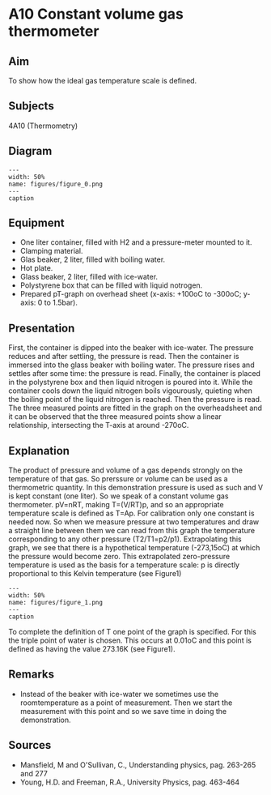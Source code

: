 # A10 Constant volume gas thermometer 
    
  
## Aim   
 To show how the ideal gas temperature scale is defined.    
  
## Subjects   
 4A10 (Thermometry)   
  
## Diagram   
   
```{figure} figures/figure_0.png  
---  
width: 50%  
name: figures/figure_0.png  
---  
caption  
``` 
      
  
## Equipment   
 
 *  One liter container, filled with H2 and a pressure-meter mounted to it. 
 *  Clamping material. 
 *  Glas beaker, 2 liter, filled with boiling water. 
 *  Hot plate. 
 *  Glass beaker, 2 liter, filled with ice-water. 
 *  Polystyrene box that can be filled with liquid notrogen. 
 *  Prepared pT-graph on overhead sheet (x-axis: +100oC to -300oC; y-axis: 0 to 1.5bar).
     
  
## Presentation   
 First, the container is dipped into the beaker with ice-water. The pressure reduces and after settling, the pressure is read. Then the container is immersed into the glass beaker with boiling water. The pressure rises and settles after some time: the pressure is read. Finally, the container is placed in the polystyrene box and then liquid nitrogen is poured into it. While the container cools down the liquid nitrogen boils vigourously, quieting when the boiling point of the liquid nitrogen is reached. Then the pressure is read. The three measured points are fitted in the graph on the overheadsheet and it can be observed that the three measured points show a linear relationship, intersecting the T-axis at around -270oC.    
  
## Explanation   
 The product of pressure and volume of a gas depends strongly on the temperature of that gas. So prerssure or volume can be used as a thermometric quantity. In this demonstration pressure is used as such and V is kept constant (one liter). So we speak of a constant volume gas thermometer. pV=nRT, making T=(V/RT)p, and so an appropriate temperature scale is defined as T=Ap. For calibration only one constant is needed now. So when we measure pressure at two temperatures and draw a straight line between them we can read from this graph the temperature corresponding to any other pressure (T2/T1=p2/p1). Extrapolating this graph, we see that there is a hypothetical temperature (-273,15oC) at which the pressure would become zero. This extrapolated zero-pressure temperature is used as the basis for a temperature scale: p is directly proportional to this Kelvin temperature (see Figure1)     
```{figure} figures/figure_1.png  
---  
width: 50%  
name: figures/figure_1.png  
---  
caption  
``` 
 To complete the definition of T one point of the graph is specified. For this the triple point of water is chosen. This occurs at 0.01oC and this point is defined as having the value 273.16K (see Figure1).    
  
## Remarks   
 
 *  Instead of the beaker with ice-water we sometimes use the roomtemperature as a point of measurement. Then we start the measurement with this point and so we save time in doing the demonstration.
   
  
## Sources   
 
 *  Mansfield, M and O'Sullivan, C., Understanding physics, pag. 263-265 and 277 
 *  Young, H.D. and Freeman, R.A., University Physics, pag. 463-464
     